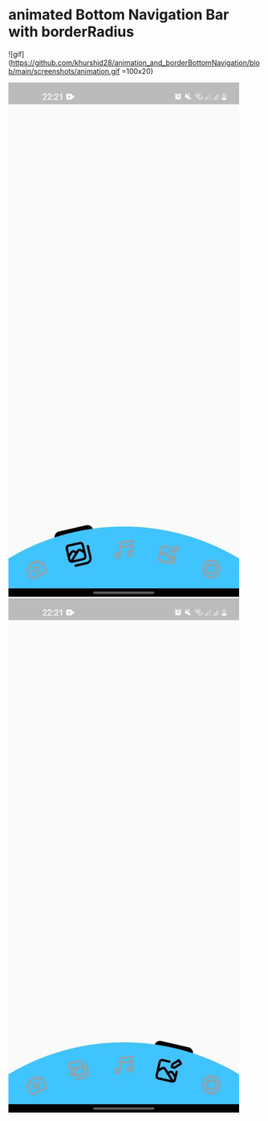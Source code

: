 # animated Bottom Navigation Bar with borderRadius

![gif](https://github.com/khurshid28/animation_and_borderBottomNavigation/blob/main/screenshots/animation.gif =100x20)

![image1](https://github.com/khurshid28/animation_and_borderBottomNavigation/blob/main/screenshots/screenshot1.jpg) ![image2](https://github.com/khurshid28/animation_and_borderBottomNavigation/blob/main/screenshots/screenshot2.jpg)
